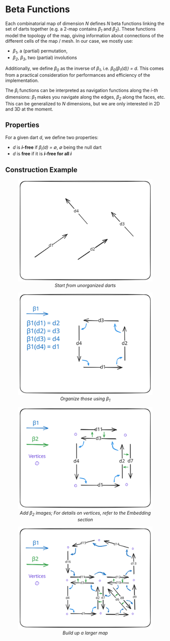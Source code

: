 # Beta Functions

Each combinatorial map of dimension *N* defines *N* beta functions linking the set of darts together (e.g. a 2-map
contains *β<sub>1</sub>* and *β<sub>2</sub>*). These functions model the topology of the map, giving information about
connections of the different cells of the map / mesh. In our case, we mostly use:

- *β<sub>1</sub>*, a (partial) permutation,
- *β<sub>2</sub>*, *β<sub>3</sub>*, two (partial) involutions

Additionally, we define *β<sub>0</sub>* as the inverse of *β<sub>1</sub>*, i.e. *β<sub>0</sub>(β<sub>1</sub>(d)) = d*.
This comes from a practical consideration for performances and efficiency of the implementation.

The *β<sub>i</sub>* functions can be interpreted as navigation functions along the *i-th* dimensions: *β<sub>1</sub>*
makes you navigate along the edges, *β<sub>2</sub>* along the faces, etc. This can be generalized to *N* dimensions,
but we are only interested in 2D and 3D at the moment.

## Properties

For a given dart *d*, we define two properties:

- *d* is ***i*-free** if *β<sub>i</sub>(d) = ∅*, *∅* being the null dart
- *d* is **free** if it is ***i*-free for all *i***

## Construction Example

<figure style="text-align:center">
    <img src="../images/bg_darts.svg" alt="Embed" />
    <figcaption><i>Start from unorganized darts</i></figcaption>
</figure>

<figure style="text-align:center">
    <img src="../images/bg_beta1.svg" alt="Embed" />
    <figcaption><i>Organize those using β<sub>1</sub></i></figcaption>
</figure>

<figure style="text-align:center">
    <img src="../images/bg_beta2.svg" alt="Embed" />
    <figcaption><i>Add β<sub>2</sub> images; For details on vertices, refer to the Embedding section</i></figcaption>
</figure>

<figure style="text-align:center">
    <img src="../images/bg_map.svg" alt="Embed" />
    <figcaption><i>Build up a larger map</i></figcaption>
</figure>